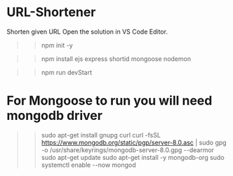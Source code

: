 # URL-Shortener
Shorten given URL
Open the solution in VS Code Editor.
>>npm init -y

>>npm install ejs express shortid mongoose nodemon

>>npm run devStart

# For Mongoose to run you will need mongodb driver
>>sudo apt-get install gnupg curl
>>curl -fsSL https://www.mongodb.org/static/pgp/server-8.0.asc | sudo gpg -o /usr/share/keyrings/mongodb-server-8.0.gpg --dearmor
>>sudo apt-get update
>>sudo apt-get install -y mongodb-org
>>sudo systemctl enable --now mongod
